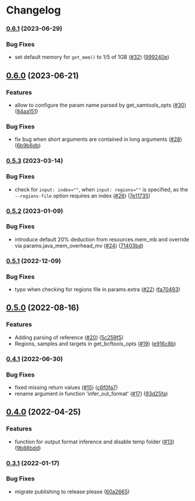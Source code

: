 # Changelog

### [0.6.1](https://www.github.com/snakemake/snakemake-wrapper-utils/compare/v0.6.0...v0.6.1) (2023-06-29)


### Bug Fixes

* set default memory for `get_mem()` to 1/5 of 1GB ([#32](https://www.github.com/snakemake/snakemake-wrapper-utils/issues/32)) ([999240e](https://www.github.com/snakemake/snakemake-wrapper-utils/commit/999240ebb27adf89ed4565e54c4171a2885123ee))

## [0.6.0](https://www.github.com/snakemake/snakemake-wrapper-utils/compare/v0.5.3...v0.6.0) (2023-06-21)


### Features

* allow to configure the param name parsed by get_samtools_opts ([#30](https://www.github.com/snakemake/snakemake-wrapper-utils/issues/30)) ([84aa151](https://www.github.com/snakemake/snakemake-wrapper-utils/commit/84aa1515bc2ea34b702490b80b40e275ddc1e4af))


### Bug Fixes

* fix bug when short arguments are contained in long arguments ([#28](https://www.github.com/snakemake/snakemake-wrapper-utils/issues/28)) ([6b9b6db](https://www.github.com/snakemake/snakemake-wrapper-utils/commit/6b9b6db33ed406a88f1f1a83c7e1d1f5cf77d18e))

### [0.5.3](https://www.github.com/snakemake/snakemake-wrapper-utils/compare/v0.5.2...v0.5.3) (2023-03-14)


### Bug Fixes

* check for `input: index=""`, when `input: regions=""` is specified, as the `--regions-file` option requires an index ([#26](https://www.github.com/snakemake/snakemake-wrapper-utils/issues/26)) ([7e11735](https://www.github.com/snakemake/snakemake-wrapper-utils/commit/7e117351211369e4f58753845f3fc19d5fad7606))

### [0.5.2](https://www.github.com/snakemake/snakemake-wrapper-utils/compare/v0.5.1...v0.5.2) (2023-01-09)


### Bug Fixes

* introduce default 20% deduction from resources.mem_mb and override via params.java_mem_overhead_mv ([#24](https://www.github.com/snakemake/snakemake-wrapper-utils/issues/24)) ([71403bd](https://www.github.com/snakemake/snakemake-wrapper-utils/commit/71403bd4a843cc66bee28c6a11a279654b2b1857))

### [0.5.1](https://www.github.com/snakemake/snakemake-wrapper-utils/compare/v0.5.0...v0.5.1) (2022-12-09)


### Bug Fixes

* typo when checking for regions file in params.extra ([#22](https://www.github.com/snakemake/snakemake-wrapper-utils/issues/22)) ([fa70493](https://www.github.com/snakemake/snakemake-wrapper-utils/commit/fa704938530accc957f48b267dde051cbd8d20fc))

## [0.5.0](https://www.github.com/snakemake/snakemake-wrapper-utils/compare/v0.4.1...v0.5.0) (2022-08-16)


### Features

* Adding parsing of reference ([#20](https://www.github.com/snakemake/snakemake-wrapper-utils/issues/20)) ([5c259f5](https://www.github.com/snakemake/snakemake-wrapper-utils/commit/5c259f5c9f5d4a15036bc6d2717e23e65cbe5917))
* Regions, samples and targets in get_bcftools_opts ([#19](https://www.github.com/snakemake/snakemake-wrapper-utils/issues/19)) ([e916c8b](https://www.github.com/snakemake/snakemake-wrapper-utils/commit/e916c8b56600655798ff7c1e12133aa44000035c))

### [0.4.1](https://www.github.com/snakemake/snakemake-wrapper-utils/compare/v0.4.0...v0.4.1) (2022-06-30)


### Bug Fixes

* fixed missing return values ([#15](https://www.github.com/snakemake/snakemake-wrapper-utils/issues/15)) ([c6f0fa7](https://www.github.com/snakemake/snakemake-wrapper-utils/commit/c6f0fa71affe7c89a780d44b15050a1ad71cfe1a))
* rename argument in function 'infer_out_format' ([#17](https://www.github.com/snakemake/snakemake-wrapper-utils/issues/17)) ([93d25fa](https://www.github.com/snakemake/snakemake-wrapper-utils/commit/93d25fae4527cbad277aaf9cec4e966b0cc8c81d))

## [0.4.0](https://www.github.com/snakemake/snakemake-wrapper-utils/compare/v0.3.1...v0.4.0) (2022-04-25)


### Features

* function for output format inference and disable temp folder ([#13](https://www.github.com/snakemake/snakemake-wrapper-utils/issues/13)) ([9b88bdd](https://www.github.com/snakemake/snakemake-wrapper-utils/commit/9b88bdd4dccf5a4cecf55facfaca04997b2a3df4))

### [0.3.1](https://www.github.com/snakemake/snakemake-wrapper-utils/compare/v0.3.0...v0.3.1) (2022-01-17)


### Bug Fixes

* migrate publishing to release please ([60a2665](https://www.github.com/snakemake/snakemake-wrapper-utils/commit/60a266593698c5503afbca7e6d5eb21a4c9c0153))
